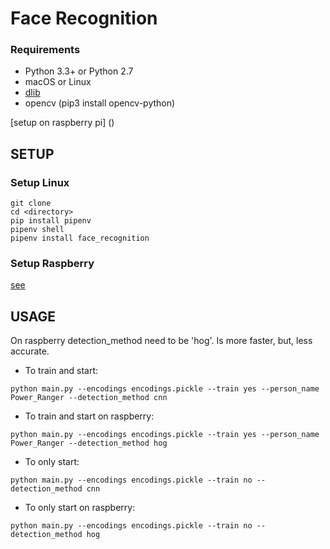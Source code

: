 # Face Recognition


### Requirements

  * Python 3.3+ or Python 2.7
  * macOS or Linux
  * [dlib](https://gist.github.com/ageitgey/1ac8dbe8572f3f533df6269dab35df65)
  * opencv (pip3 install opencv-python)


  [setup on raspberry pi] ()


## **SETUP**

### Setup Linux

```
git clone
cd <directory>
pip install pipenv
pipenv shell
pipenv install face_recognition

```

### Setup Raspberry
[see](https://gist.github.com/ageitgey/1ac8dbe8572f3f533df6269dab35df65)

## **USAGE**

On raspberry detection_method need to be 'hog'. Is more faster, but, less accurate.

* To train and start:
```
python main.py --encodings encodings.pickle --train yes --person_name Power_Ranger --detection_method cnn
```

* To train and start on raspberry:
```
python main.py --encodings encodings.pickle --train yes --person_name Power_Ranger --detection_method hog
```

* To only start:
```
python main.py --encodings encodings.pickle --train no --detection_method cnn
```

* To only start on raspberry:
```
python main.py --encodings encodings.pickle --train no --detection_method hog
```
